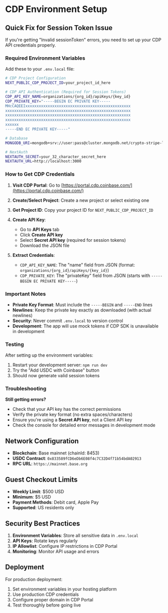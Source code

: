 # CDP Environment Setup

## Quick Fix for Session Token Issue

If you're getting "Invalid sessionToken" errors, you need to set up your CDP API credentials properly.

### Required Environment Variables

Add these to your `.env.local` file:

```bash
# CDP Project Configuration
NEXT_PUBLIC_CDP_PROJECT_ID=your_project_id_here

# CDP API Authentication (Required for Session Tokens)
CDP_API_KEY_NAME=organizations/{org_id}/apiKeys/{key_id}
CDP_PRIVATE_KEY="-----BEGIN EC PRIVATE KEY-----
MHcCAQEEIxxxxxxxxxxxxxxxxxxxxxxxxxxxxxxxxxxxxxxxxxxxxxxx
xxxxxxxxxxxxxxxxxxxxxxxxxxxxxxxxxxxxxxxxxxxxxxxxxxxxxxxx
xxxxxxxxxxxxxxxxxxxxxxxxxxxxxxxxxxxxxxxxxxxxxxxxxxxxxxxx
xxxxxxxxxxxxxxxxxxxxxxxxxxxxxxxxxxxxxxxxxxxxxxxxxxxxxxxx
xxxxxx
-----END EC PRIVATE KEY-----"

# Database
MONGODB_URI=mongodb+srv://user:pass@cluster.mongodb.net/crypto-stripe-link

# NextAuth
NEXTAUTH_SECRET=your_32_character_secret_here
NEXTAUTH_URL=http://localhost:3000
```

### How to Get CDP Credentials

1. **Visit CDP Portal**: Go to [https://portal.cdp.coinbase.com/](https://portal.cdp.coinbase.com/)

2. **Create/Select Project**: Create a new project or select existing one

3. **Get Project ID**: Copy your project ID for `NEXT_PUBLIC_CDP_PROJECT_ID`

4. **Create API Key**:
   - Go to **API Keys** tab
   - Click **Create API key**
   - Select **Secret API key** (required for session tokens)
   - Download the JSON file

5. **Extract Credentials**:
   - `CDP_API_KEY_NAME`: The "name" field from JSON (format: `organizations/{org_id}/apiKeys/{key_id}`)
   - `CDP_PRIVATE_KEY`: The "privateKey" field from JSON (starts with `-----BEGIN EC PRIVATE KEY-----`)

### Important Notes

- **Private Key Format**: Must include the `-----BEGIN` and `-----END` lines
- **Newlines**: Keep the private key exactly as downloaded (with actual newlines)
- **Security**: Never commit `.env.local` to version control
- **Development**: The app will use mock tokens if CDP SDK is unavailable in development

### Testing

After setting up the environment variables:

1. Restart your development server: `npm run dev`
2. Try the "Add USDC with Coinbase" button
3. Should now generate valid session tokens

### Troubleshooting

**Still getting errors?**
- Check that your API key has the correct permissions
- Verify the private key format (no extra spaces/characters)
- Ensure you're using a **Secret API key**, not a Client API key
- Check the console for detailed error messages in development mode

## Network Configuration

- **Blockchain**: Base mainnet (chainId: 8453)
- **USDC Contract**: `0x833589fCD6eDb6E08f4c7C32D4f71b54bdA02913`
- **RPC URL**: `https://mainnet.base.org`

## Guest Checkout Limits

- **Weekly Limit**: $500 USD
- **Minimum**: $5 USD
- **Payment Methods**: Debit card, Apple Pay
- **Supported**: US residents only

## Security Best Practices

1. **Environment Variables**: Store all sensitive data in `.env.local`
2. **API Keys**: Rotate keys regularly
3. **IP Allowlist**: Configure IP restrictions in CDP Portal
4. **Monitoring**: Monitor API usage and errors

## Deployment

For production deployment:

1. Set environment variables in your hosting platform
2. Use production CDP credentials
3. Configure proper domain in CDP Portal
4. Test thoroughly before going live 